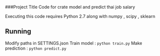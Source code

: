 ###Project Title
Code for crate model and predict thai job salary

Executing this code requires Python 2.7 along with numpy , scipy , sklearn

## Running

Modify paths in SETTINGS.json
Train model : ` python train.py `
Make prediction : ` python predict.py `
